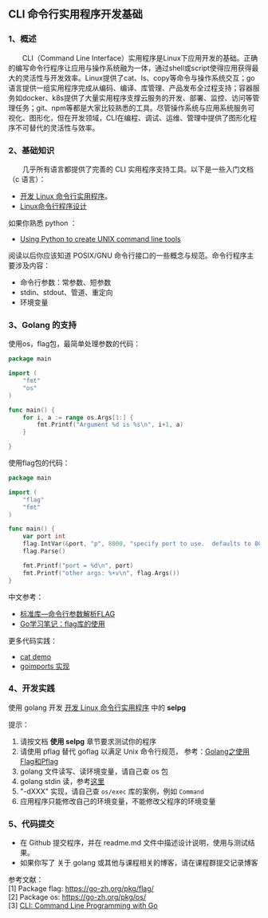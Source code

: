 ## CLI 命令行实用程序开发基础

### 1、概述

&emsp;&emsp;CLI（Command Line Interface）实用程序是Linux下应用开发的基础。正确的编写命令行程序让应用与操作系统融为一体，通过shell或script使得应用获得最大的灵活性与开发效率。Linux提供了cat、ls、copy等命令与操作系统交互；go语言提供一组实用程序完成从编码、编译、库管理、产品发布全过程支持；容器服务如docker、k8s提供了大量实用程序支撑云服务的开发、部署、监控、访问等管理任务；git、npm等都是大家比较熟悉的工具。尽管操作系统与应用系统服务可视化、图形化，但在开发领域，CLI在编程、调试、运维、管理中提供了图形化程序不可替代的灵活性与效率。

### 2、基础知识

&emsp;&emsp;几乎所有语言都提供了完善的 CLI 实用程序支持工具。以下是一些入门文档（c 语言）：

* [开发 Linux 命令行实用程序](https://www.ibm.com/developerworks/cn/linux/shell/clutil/index.html)。
* [Linux命令行程序设计](https://wenku.baidu.com/view/c7cf91ee5ef7ba0d4a733b58.html)

如果你熟悉 python ：

* [Using Python to create UNIX command line tools](https://www.ibm.com/developerworks/aix/library/au-pythocli/index.html)

阅读以后你应该知道 POSIX/GNU 命令行接口的一些概念与规范。命令行程序主要涉及内容：

* 命令行参数：常参数、短参数
* stdin、stdout、管道、重定向
* 环境变量

### 3、Golang 的支持

使用os，flag包，最简单处理参数的代码：

```go
package main

import (
    "fmt"
    "os"
)

func main() {
    for i, a := range os.Args[1:] {
        fmt.Printf("Argument %d is %s\n", i+1, a)
    }

}
```

使用flag包的代码：

```go
package main

import (
    "flag"
    "fmt"
)

func main() {
    var port int
    flag.IntVar(&port, "p", 8000, "specify port to use.  defaults to 8000.")
    flag.Parse()

    fmt.Printf("port = %d\n", port)
    fmt.Printf("other args: %+v\n", flag.Args())
}
```

中文参考：

* [标准库—命令行参数解析FLAG](http://blog.studygolang.com/2013/02/%E6%A0%87%E5%87%86%E5%BA%93-%E5%91%BD%E4%BB%A4%E8%A1%8C%E5%8F%82%E6%95%B0%E8%A7%A3%E6%9E%90flag/)
* [Go学习笔记：flag库的使用](https://studygolang.com/articles/5608)

更多代码实践：

* [cat demo](https://thenewstack.io/cli-command-line-programming-with-go/)
* [goimports 实现](https://github.com/golang/tools/blob/master/cmd/goimports/goimports.go)

### 4、开发实践

使用 golang 开发 [开发 Linux 命令行实用程序](https://www.ibm.com/developerworks/cn/linux/shell/clutil/index.html) 中的 **selpg**

提示：

1. 请按文档 **使用 selpg** 章节要求测试你的程序
2. 请使用 pflag 替代 goflag 以满足 Unix 命令行规范， 参考：[Golang之使用Flag和Pflag](https://o-my-chenjian.com/2017/09/20/Using-Flag-And-Pflag-With-Golang/)
3. golang 文件读写、读环境变量，请自己查 os 包
4. golang stdin 读，参考[这里](https://stackoverflow.com/questions/29060922/reading-from-stdin-in-golang)
5. "-dXXX" 实现，请自己查 `os/exec` 库的案例，例如 `Command` 
6. 应用程序只能修改自己的环境变量，不能修改父程序的环境变量

### 5、代码提交

* 在 Github 提交程序，并在 readme.md 文件中描述设计说明，使用与测试结果。
* 如果你写了 关于 golang 或其他与课程相关的博客，请在课程群提交记录博客


参考文献：  
[1] Package flag: https://go-zh.org/pkg/flag/  
[2] Package os: https://go-zh.org/pkg/os/  
[3] [CLI: Command Line Programming with Go](https://thenewstack.io/cli-command-line-programming-with-go/)
